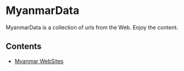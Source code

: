 # MyanmarData
  MyanmarData is a collection of urls from the Web. Enjoy the content.


## Contents

- [Myanmar WebSites](https://github.com/cruncheranalyzer/MyanmarData/blob/master/MyanmarWebSites.md)




